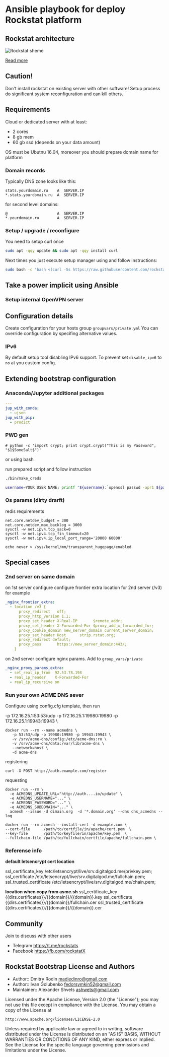 # Ansible playbook for deploy Rockstat platform

## Rockstat architecture

![Rockstat sheme](https://rockstat.ru/media/rockstat_v3_arch.png?3)

[Read more](https://rockstat.ru/about)

## Caution!

Don't install rockstat on existing server with other software! 
Setup process do significant system reconfiguration and can kill others.


## Requirements

Cloud or dedicated server with at least:

- 2 cores
- 8 gb mem
- 60 gb ssd (depends on your data amount)

OS must be Ubutnu 16.04, moreover you should prepare domain name for platform

### Domain records

Typically DNS zone looks like this:

```
stats.yourdomain.ru    A  SERVER.IP
*.stats.yourdomain.ru  A  SERVER.IP
```

for second level domains:

```
@                      A  SERVER.IP
*.yourdomain.ru        A  SERVER.IP
```

### Setup / upgrade / reconfigure

You need to setup curl once

```bash
sudo apt -qqy update && sudo apt -qqy install curl
```

Next times you just execute setup manager using and follow instructions:

```bash
sudo bash -c 'bash <(curl -Ss https://raw.githubusercontent.com/rockstat/bootstrap/dev/bin/loader)'
```



## Take a power implicit using Ansible 


### Setup internal OpenVPN server


## Configuration details

Create configuration for your hosts group `groupvars/private.yml`
You can override configuration by specifing alternative values.

### IPv6

By default setup tool disabling IPv6 support.
To prevent set `disable_ipv6` to `no` at you custom config.

## Extending bootstrap configuration



### Anaconda/Jupyter additional packages


```yaml
---
jup_with_conda:
  - ujson
jup_with_pip:
  - prodict
```

### PWD gen

    # python -c 'import crypt; print crypt.crypt("This is my Password", "$1$SomeSalt$")'

or using bash

run prepared script and follow instruction
 
```bash
./bin/make_creds
```


```bash
username=YOUR USER NAME; printf "${username}:`openssl passwd -apr1 ${password}`\n"
```

### Os params (dirty drarft)

redis requirements

    net.core.netdev_budget = 300 
    net.core.netdev_max_backlog = 3000
    sysctl -w net.ipv4.tcp_sack=0
    sysctl -w net.ipv4.tcp_fin_timeout=20
    sysctl -w net.ipv4.ip_local_port_range='20000 60000'

    echo never > /sys/kernel/mm/transparent_hugepage/enabled

## Special cases

### 2nd server on same domain

on 1st server configure configure frontier extra location for 2nd server (/v3) for example

```yaml
_nginx_frontier_extra:
  - location /v3 {
      proxy_redirect   off;
      proxy_http_version 1.1;
      proxy_set_header X-Real-IP       $remote_addr;
      proxy_set_header X-Forwarded-For $proxy_add_x_forwarded_for;
      proxy_cookie_domain new_server_domain current_server_domain;
      proxy_set_header Host      strip.rstat.org;
      proxy_redirect default;
      proxy_pass       https://new_server_domain:443/;
    }
```

on 2nd server configure nginx params. Add to `group_vars/private` 

```yaml
_nginx_proxy_params_extra:
  - set_real_ip_from  92.53.78.198
  - real_ip_header    X-Forwarded-For
  - real_ip_recursive on
```

### Run your own ACME DNS sever

Configure using config.cfg template, then run


   -p 172.16.25.1:53:53/udp -p 172.16.25.1:19980:19980 -p 172.16.25.1:19943:19943 \
```
docker run --rm --name acmedns \
   -p 53:53/udp -p 19980:19980 -p 19943:19943 \
   -v /srv/acme-dns/config:/etc/acme-dns:ro \
   -v /srv/acme-dns/data:/var/lib/acme-dns \
   --network=host \
   -d acme-dns
```

registering

```
curl -X POST http://auth.example.com/register
```

requesting 

```
docker run --rm \
  -e ACMEDNS_UPDATE_URL="http://auth....io/update" \
  -e ACMEDNS_USERNAME="..." \
  -e ACMEDNS_PASSWORD="..." \
  -e ACMEDNS_SUBDOMAIN="..." \
  acmesh --issue -d dimain.org  -d '*.domain.org' --dns dns_acmedns --log
```

```
docker run --rm acmesh --install-cert -d example.com \
--cert-file      /path/to/certfile/in/apache/cert.pem  \
--key-file       /path/to/keyfile/in/apache/key.pem  \
--fullchain-file /path/to/fullchain/certfile/apache/fullchain.pem \
```

### Referense info

**default letsencrypt cert location**

ssl_certificate_key /etc/letsencrypt/live/srv.digitalgod.me/privkey.pem;
ssl_certificate     /etc/letsencrypt/live/srv.digitalgod.me/fullchain.pem;
ssl_trusted_certificate /etc/letsencrypt/live/srv.digitalgod.me/chain.pem;

**location when copy from asme.sh**
ssl_certificate_key     {{dirs.certificates}}/{{domain}}/{{domain}}.key
ssl_certificate         {{dirs.certificates}}/{{domain}}/fullchain.cer
ssl_trusted_certificate {{dirs.certificates}}/{{domain}}/{{domain}}.cer


## Community

Join to discuss with other users

* Telegram https://t.me/rockstats
* Facebook https://fb.com/rockstatX

## Rockstat Bootstrap License and Authors

* Author:: Dmitry Rodin <madiedinro@gmail.com>
* Author:: Ivan Golubenko <fedorsymkin52@gmail.com>
* Maintainer:: Alexander Shvets <ashwets@gmail.com>

Licensed under the Apache License, Version 2.0 (the "License");
you may not use this file except in compliance with the License.
You may obtain a copy of the License at

    http://www.apache.org/licenses/LICENSE-2.0

Unless required by applicable law or agreed to in writing, software
distributed under the License is distributed on an "AS IS" BASIS,
WITHOUT WARRANTIES OR CONDITIONS OF ANY KIND, either express or implied.
See the License for the specific language governing permissions and
limitations under the License.
